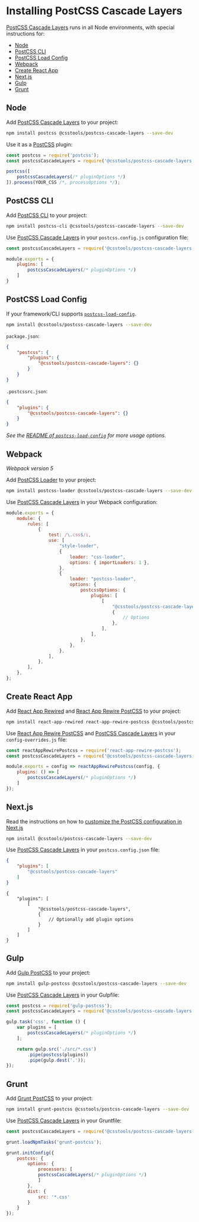 # Installing PostCSS Cascade Layers

[PostCSS Cascade Layers] runs in all Node environments, with special instructions for:

- [Node](#node)
- [PostCSS CLI](#postcss-cli)
- [PostCSS Load Config](#postcss-load-config)
- [Webpack](#webpack)
- [Create React App](#create-react-app)
- [Next.js](#nextjs)
- [Gulp](#gulp)
- [Grunt](#grunt)

## Node

Add [PostCSS Cascade Layers] to your project:

```bash
npm install postcss @csstools/postcss-cascade-layers --save-dev
```

Use it as a [PostCSS] plugin:

```js
const postcss = require('postcss');
const postcssCascadeLayers = require('@csstools/postcss-cascade-layers');

postcss([
	postcssCascadeLayers(/* pluginOptions */)
]).process(YOUR_CSS /*, processOptions */);
```

## PostCSS CLI

Add [PostCSS CLI] to your project:

```bash
npm install postcss-cli @csstools/postcss-cascade-layers --save-dev
```

Use [PostCSS Cascade Layers] in your `postcss.config.js` configuration file:

```js
const postcssCascadeLayers = require('@csstools/postcss-cascade-layers');

module.exports = {
	plugins: [
		postcssCascadeLayers(/* pluginOptions */)
	]
}
```

## PostCSS Load Config

If your framework/CLI supports [`postcss-load-config`](https://github.com/postcss/postcss-load-config).

```bash
npm install @csstools/postcss-cascade-layers --save-dev
```

`package.json`:

```json
{
	"postcss": {
		"plugins": {
			"@csstools/postcss-cascade-layers": {}
		}
	}
}
```

`.postcssrc.json`:

```json
{
	"plugins": {
		"@csstools/postcss-cascade-layers": {}
	}
}
```

_See the [README of `postcss-load-config`](https://github.com/postcss/postcss-load-config#usage) for more usage options._

## Webpack

_Webpack version 5_

Add [PostCSS Loader] to your project:

```bash
npm install postcss-loader @csstools/postcss-cascade-layers --save-dev
```

Use [PostCSS Cascade Layers] in your Webpack configuration:

```js
module.exports = {
	module: {
		rules: [
			{
				test: /\.css$/i,
				use: [
					"style-loader",
					{
						loader: "css-loader",
						options: { importLoaders: 1 },
					},
					{
						loader: "postcss-loader",
						options: {
							postcssOptions: {
								plugins: [
									[
										"@csstools/postcss-cascade-layers",
										{
											// Options
										},
									],
								],
							},
						},
					},
				],
			},
		],
	},
};
```

## Create React App

Add [React App Rewired] and [React App Rewire PostCSS] to your project:

```bash
npm install react-app-rewired react-app-rewire-postcss @csstools/postcss-cascade-layers --save-dev
```

Use [React App Rewire PostCSS] and [PostCSS Cascade Layers] in your
`config-overrides.js` file:

```js
const reactAppRewirePostcss = require('react-app-rewire-postcss');
const postcssCascadeLayers = require('@csstools/postcss-cascade-layers');

module.exports = config => reactAppRewirePostcss(config, {
	plugins: () => [
		postcssCascadeLayers(/* pluginOptions */)
	]
});
```

## Next.js

Read the instructions on how to [customize the PostCSS configuration in Next.js](https://nextjs.org/docs/advanced-features/customizing-postcss-config)

```bash
npm install @csstools/postcss-cascade-layers --save-dev
```

Use [PostCSS Cascade Layers] in your `postcss.config.json` file:

```json
{
	"plugins": [
		"@csstools/postcss-cascade-layers"
	]
}
```

```json5
{
	"plugins": [
		[
			"@csstools/postcss-cascade-layers",
			{
				// Optionally add plugin options
			}
		]
	]
}
```

## Gulp

Add [Gulp PostCSS] to your project:

```bash
npm install gulp-postcss @csstools/postcss-cascade-layers --save-dev
```

Use [PostCSS Cascade Layers] in your Gulpfile:

```js
const postcss = require('gulp-postcss');
const postcssCascadeLayers = require('@csstools/postcss-cascade-layers');

gulp.task('css', function () {
	var plugins = [
		postcssCascadeLayers(/* pluginOptions */)
	];

	return gulp.src('./src/*.css')
		.pipe(postcss(plugins))
		.pipe(gulp.dest('.'));
});
```

## Grunt

Add [Grunt PostCSS] to your project:

```bash
npm install grunt-postcss @csstools/postcss-cascade-layers --save-dev
```

Use [PostCSS Cascade Layers] in your Gruntfile:

```js
const postcssCascadeLayers = require('@csstools/postcss-cascade-layers');

grunt.loadNpmTasks('grunt-postcss');

grunt.initConfig({
	postcss: {
		options: {
			processors: [
			postcssCascadeLayers(/* pluginOptions */)
			]
		},
		dist: {
			src: '*.css'
		}
	}
});
```

[Gulp PostCSS]: https://github.com/postcss/gulp-postcss
[Grunt PostCSS]: https://github.com/nDmitry/grunt-postcss
[PostCSS]: https://github.com/postcss/postcss
[PostCSS CLI]: https://github.com/postcss/postcss-cli
[PostCSS Loader]: https://github.com/postcss/postcss-loader
[PostCSS Cascade Layers]: https://github.com/csstools/postcss-plugins/tree/main/plugins/postcss-cascade-layers
[React App Rewire PostCSS]: https://github.com/csstools/react-app-rewire-postcss
[React App Rewired]: https://github.com/timarney/react-app-rewired
[Next.js]: https://nextjs.org
